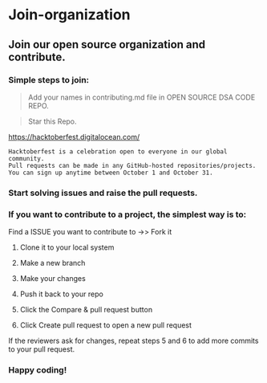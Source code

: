 # Join-organization

## Join our open source organization and contribute.

### Simple steps to join:

>Add your names in contributing.md file in OPEN SOURCE DSA CODE REPO.

>Star this Repo.

https://hacktoberfest.digitalocean.com/


    Hacktoberfest is a celebration open to everyone in our global community.
    Pull requests can be made in any GitHub-hosted repositories/projects.
    You can sign up anytime between October 1 and October 31.


### Start solving issues and raise the pull requests.

### If you want to contribute to a project, the simplest way is to:

   Find a ISSUE you want to contribute to ->> Fork it
   
  1) Clone it to your local system
   
  2) Make a new branch
   
  3) Make your changes
   
  4) Push it back to your repo
   
  5) Click the Compare & pull request button
   
  6) Click Create pull request to open a new pull request

If the reviewers ask for changes, repeat steps 5 and 6 to add more commits to your pull request.

### Happy coding!
